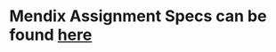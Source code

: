 # Mendix Assignment Specs can be found [here](https://github.com/AnjiB/anji-rest-api-framework/blob/main/anji-rest-api-framework/README.MD)
